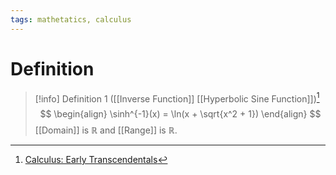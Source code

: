 ```yaml
---
tags: mathetatics, calculus
---
```


# Definition

> [!info] Definition 1 ([[Inverse Function]] [[Hyperbolic Sine Function]])[^1]
> $$
> \begin{align}
> \sinh^{-1}(x) = \ln(x + \sqrt{x^2 + 1})
> \end{align}
> $$
> [[Domain]] is $\mathbb{R}$ and [[Range]] is $\mathbb{R}$.

[^1]: [Calculus: Early Transcendentals](zotero://open-pdf/library/items/EEFDQ9Y5?page=294)